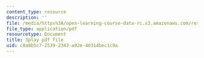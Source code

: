 ```yaml
---
content_type: resource
description: ''
file: /media/https%3A/open-learning-course-data-rc.s3.amazonaws.com/res-6-012-introduction-to-probability-spring-2018/c8a8b5c725392343a92e40314bec1c9a_AH5jnR3RxJU.pdf
file_type: application/pdf
resourcetype: Document
title: 3play pdf file
uid: c8a8b5c7-2539-2343-a92e-40314bec1c9a
---
```

